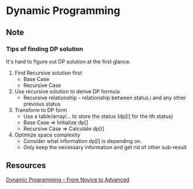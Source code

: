 # Dynamic Programming

## Note

### Tips of finding DP solution

It's hard to figure out DP solution at the first glance.

1. Find Recursive solution first
    * Base Case
    * Recursive Case
2. Use recursive solution to derive DP formula
    * Recursive relationship - relationship between status i and any other previous status
3. Transform to DP form
    * Use a table/array/... to store the status (dp[i] for the ith status)
    * Base Case => Initialize dp[]
    * Recursive Case => Calculate dp[i]
4. Optimize space complexity
    * Consider what information dp[i] is depending on.
    * Only keep the necessary information and get rid of other sub-result

## Resources

[Dynamic Programming – From Novice to Advanced](https://www.topcoder.com/community/data-science/data-science-tutorials/dynamic-programming-from-novice-to-advanced/)